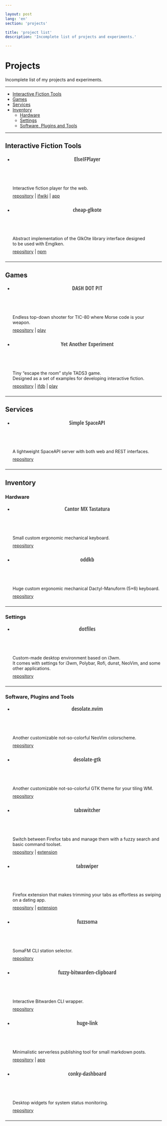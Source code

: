 ```yaml
---

layout: post
lang: 'en'
section: 'projects'

title: 'project list'
description: 'Incomplete list of projects and experiments.'

---
```

<style>
  .project:last-child {
    margin-bottom: 1.5rem;
  }

  .project > header {
    font-family: 'Open Sans Condensed', sans-serif;
    font-size: 1.3em;
    color: hsl(0, 0%, 0%, 0.7);
  }
  .project > p {
    margin-bottom: 0.5rem;
  }
</style>

# Projects

Incomplete list of&nbsp;my&nbsp;projects and experiments.

---

- [Interactive Fiction Tools](#interactive-fiction-tools)
- [Games](#games)
- [Services](#services)
- [Inventory](#inventory)
  - [Hardware](#hardware)
  - [Settings](#settings)
  - [Software, Plugins and Tools](#software-plugins-and-tools)

---

## Interactive Fiction Tools

  - <article class='project'>
      <header>
        <strong>
          ElseIFPlayer
        </strong>
      </header>
      <p>
        Interactive fiction player for the web.
      </p>
      <a href='https://github.com/He4eT/elseifplayer' target='_blank'>repository</a>
      | <a href='https://www.ifwiki.org/ElseIFPlayer' target='_blank'>ifwiki</a>
      | <a href='https://he4et.github.io/elseifplayer/' target='_blank'>app</a>
    </article>

  - <article class='project'>
      <header>
        <strong>
          cheap-glkote
        </strong>
      </header>
      <p>
        Abstract implementation of&nbsp;the GlkOte library interface
        designed to&nbsp;be&nbsp;used with Emglken.
      </p>
      <a href='https://github.com/He4eT/cheap-glkote' target='_blank'>repository</a>
      | <a href='https://www.npmjs.com/package/cheap-glkote' target='_blank'>npm</a>
    </article>

---

## Games

  - <article class='project'>
      <header>
        <strong>
          DASH DOT PIT
        </strong>
      </header>
      <p>
        Endless top-down shooter for TIC-80&nbsp;where Morse code
        is&nbsp;your weapon.
      </p>
      <a href='https://github.com/He4eT/DotDashPit' target='_blank'>repository</a>
      | <a href='https://tic80.com/play?cart=4301' target='_blank'>play</a>
    </article>

  - <article class='project'>
      <header>
        <strong>
          Yet Another Experiment
        </strong>
      </header>
      <p>
        Tiny “escape the room” style TADS3&nbsp;game.
        <br>Designed as&nbsp;a&nbsp;set of&nbsp;examples
        for developing interactive fiction.
      </p>
      <a href='https://github.com/He4eT/yet-another-experiment' target='_blank'>repository</a>
      | <a href='https://ifdb.org/viewgame?id=rsssdo3anjpwnt6e' target='_blank'>ifdb</a>
      | <a href='https://he4et.github.io/elseifplayer/#/focus/https%3A%2F%2Fifarchive.org%2Fif-archive%2Fgames%2Ftads%2Fyet_another_experiment.t3/serika_dark/' target='_blank'>play</a>
    </article>

---

## Services

  - <article class='project'>
      <header>
        <strong>
          Simple SpaceAPI
        </strong>
      </header>
      <p>
        A&nbsp;lightweight SpaceAPI server with both web and REST interfaces.
      </p>
      <a href='https://github.com/He4eT/simple-spaceapi' target='_blank'>repository</a>
    </article>

---

## Inventory

### Hardware

  - <article class='project'>
      <header>
        <strong>
          Cantor MX Tastatura
        </strong>
      </header>
      <p>
        Small custom ergonomic mechanical keyboard.
      </p>
      <a href='https://github.com/He4eT/cantor-mx-tastatura' target='_blank'>repository</a>
    </article>

  - <article class='project'>
      <header>
        <strong>
          oddkb
        </strong>
      </header>
      <p>
        Huge custom ergonomic mechanical Dactyl-Manuform (5&times;6) keyboard.
      </p>
      <a href='https://github.com/He4eT/oddkb' target='_blank'>repository</a>
    </article>

---

### Settings

  - <article class='project'>
      <header>
        <strong>
          dotfiles
        </strong>
      </header>
      <p>
        Custom-made desktop environment based on&nbsp;i3wm.
        <br>It&nbsp;comes with settings for
        i3wm, Polybar, Rofi, dunst, NeoVim, and some other applications.
      </p>
      <a href='https://github.com/He4eT/dotfiles' target='_blank'>repository</a>
    </article>

---

### Software, Plugins and Tools

  - <article class='project'>
      <header>
        <strong>
          desolate.nvim
        </strong>
      </header>
      <p>
        Another customizable not-so-colorful NeoVim colorscheme.
      </p>
      <a href='https://github.com/He4eT/desolate.nvim' target='_blank'>repository</a>
    </article>

  - <article class='project'>
      <header>
        <strong>
          desolate-gtk
        </strong>
      </header>
      <p>
        Another customizable not-so-colorful GTK theme for your tiling WM.
      </p>
      <a href='https://github.com/He4eT/Desolate-GTK' target='_blank'>repository</a>
    </article>

  - <article class='project'>
      <header>
        <strong>
          tabswitcher
        </strong>
      </header>
      <p>
        Switch between Firefox tabs and manage them with a&nbsp;fuzzy search
        and basic command toolset.
      </p>
      <a href='https://github.com/He4eT/tabswitcher' target='_blank'>repository</a>
      | <a href='https://addons.mozilla.org/en-GB/firefox/addon/tabswitcher/' target='_blank'>extension</a>
    </article>

  - <article class='project'>
      <header>
        <strong>
          tabswiper
        </strong>
      </header>
      <p>
        Firefox extension that makes trimming your tabs as&nbsp;effortless
        as&nbsp;swiping on&nbsp;a&nbsp;dating app.
      </p>
      <a href='https://github.com/He4eT/tabswiper' target='_blank'>repository</a>
      | <a href='https://addons.mozilla.org/en-GB/firefox/addon/tabswiper/' target='_blank'>extension</a>
    </article>

  - <article class='project'>
      <header>
        <strong>
          fuzzsoma
        </strong>
      </header>
      <p>
        SomaFM CLI station selector.
      </p>
      <a href='https://github.com/He4eT/fuzzsoma' target='_blank'>repository</a>
    </article>

  - <article class='project'>
      <header>
        <strong>
          fuzzy-bitwarden-clipboard
        </strong>
      </header>
      <p>
        Interactive Bitwarden CLI wrapper.
      </p>
      <a href='https://github.com/He4eT/fuzzy-bitwarden-clipboard' target='_blank'>repository</a>
    </article>

  - <article class='project'>
      <header>
        <strong>
          huge-link
        </strong>
      </header>
      <p>
        Minimalistic serverless publishing tool for small markdown posts.
      </p>
      <a href='https://github.com/He4eT/huge-link' target='_blank'>repository</a>
      | <a href='https://he4et.github.io/huge-link/' target='_blank'>app</a>
    </article>

  - <article class='project'>
      <header>
        <strong>
          conky-dashboard
        </strong>
      </header>
      <p>
        Desktop widgets for system status monitoring.
      </p>
      <a href='https://github.com/He4eT/conky-dashboard' target='_blank'>repository</a>
    </article>

---
